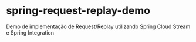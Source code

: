 # spring-request-replay-demo
Demo de implementação de Request/Replay utilizando Spring Cloud Stream e Spring Integration
